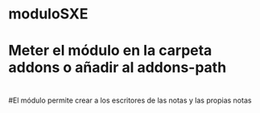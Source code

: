 # moduloSXE
# Meter el módulo en la carpeta addons o añadir al addons-path
#
#El módulo permite crear a los escritores de las notas y las propias notas
